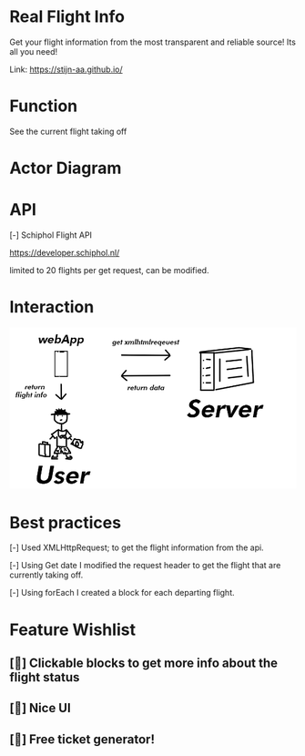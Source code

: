 # Real Flight Info

Get your flight information from the most transparent and reliable source!
Its all you need!


Link: https://stijn-aa.github.io/

# Function

See the current flight taking off

# Actor Diagram


# API
[-]	Schiphol Flight API

https://developer.schiphol.nl/

limited to 20 flights per get request, can be modified.

# Interaction

![interaction diagram](./public/img/interaction_diagram.png)


# Best practices
[-] Used XMLHttpRequest; to get the flight information from the api.

[-] Using Get date I modified the request header to get the flight that are currently taking off.

[-] Using forEach I created a block for each departing flight.

# Feature Wishlist

## [📇] Clickable blocks to get more info about the flight status
## [💉] Nice UI

## [🎰] Free ticket generator!
